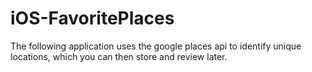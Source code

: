 # iOS-FavoritePlaces

The following application uses the google places api to identify unique locations, which you can then store and review later.
